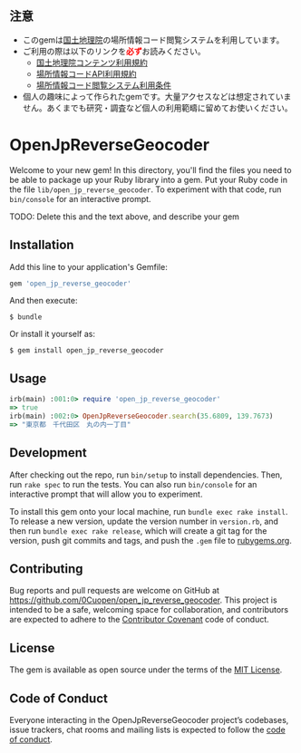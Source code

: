 ## 注意

- このgemは[国土地理院](https://www.gsi.go.jp/top.html)の場所情報コード閲覧システムを利用しています。
- ご利用の際は以下のリンクを<b style='color:red'>必ず</b>お読みください。
    - [国土地理院コンテンツ利用規約](https://www.gsi.go.jp/kikakuchousei/kikakuchousei40182.html)
    - [場所情報コードAPI利用規約](https://ucopendb.gsi.go.jp/ucode/help_with_API.html)
    - [場所情報コード閲覧システム利用条件](https://ucopendb.gsi.go.jp/ucode/view_top.html)
- 個人の趣味によって作られたgemです。大量アクセスなどは想定されていません。あくまでも研究・調査など個人の利用範疇に留めてお使いください。

# OpenJpReverseGeocoder

Welcome to your new gem! In this directory, you'll find the files you need to be able to package up your Ruby library into a gem. Put your Ruby code in the file `lib/open_jp_reverse_geocoder`. To experiment with that code, run `bin/console` for an interactive prompt.

TODO: Delete this and the text above, and describe your gem

## Installation

Add this line to your application's Gemfile:

```ruby
gem 'open_jp_reverse_geocoder'
```

And then execute:

    $ bundle

Or install it yourself as:

    $ gem install open_jp_reverse_geocoder

## Usage

```ruby
irb(main) :001:0> require 'open_jp_reverse_geocoder'
=> true
irb(main) :002:0> OpenJpReverseGeocoder.search(35.6809, 139.7673)
=> "東京都　千代田区　丸の内一丁目"
```
## Development

After checking out the repo, run `bin/setup` to install dependencies. Then, run `rake spec` to run the tests. You can also run `bin/console` for an interactive prompt that will allow you to experiment.

To install this gem onto your local machine, run `bundle exec rake install`. To release a new version, update the version number in `version.rb`, and then run `bundle exec rake release`, which will create a git tag for the version, push git commits and tags, and push the `.gem` file to [rubygems.org](https://rubygems.org).

## Contributing

Bug reports and pull requests are welcome on GitHub at https://github.com/0Cuopen/open_jp_reverse_geocoder. This project is intended to be a safe, welcoming space for collaboration, and contributors are expected to adhere to the [Contributor Covenant](http://contributor-covenant.org) code of conduct.

## License

The gem is available as open source under the terms of the [MIT License](https://opensource.org/licenses/MIT).

## Code of Conduct

Everyone interacting in the OpenJpReverseGeocoder project’s codebases, issue trackers, chat rooms and mailing lists is expected to follow the [code of conduct](https://github.com/[USERNAME]/open_jp_reverse_geocoder/blob/master/CODE_OF_CONDUCT.md).
